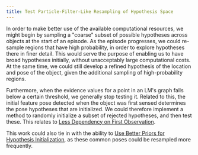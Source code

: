 ```yaml
---
title: Test Particle-Filter-Like Resampling of Hypothesis Space
---
```


In order to make better use of the available computational resources, we might begin by sampling a "coarse" subset of possible hypotheses across objects at the start of an episode. As the episode progresses, we could re-sample regions that have high probability, in order to explore hypotheses there in finer detail. This would serve the purpose of enabling us to have broad hypotheses initially, without unacceptably large computational costs. At the same time, we could still develop a refined hypothesis of the location and pose of the object, given the additional sampling of high-probability regions.

Furthermore, when the evidence values for a point in an LM's graph falls below a certain threshold, we generally stop testing it. Related to this, the initial feature pose detected when the object was first sensed determines the pose hypotheses that are initialized. We could therefore implement a method to randomly initialize a subset of rejected hypotheses, and then test these. This relates to [Less Dependency on First Observation](less-dependency-on-first-observation.md).

This work could also tie in with the ability to [Use Better Priors for Hypothesis Initialization](../learning-module-improvements/use-better-hypothesis-priors.md), as these common poses could be resampled more frequently.

